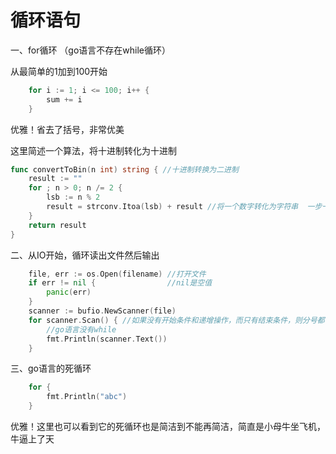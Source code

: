 # 循环语句

一、for循环 （go语言不存在while循环）

从最简单的1加到100开始

```go
	for i := 1; i <= 100; i++ {
		sum += i
	}
```

优雅！省去了括号，非常优美

这里简述一个算法，将十进制转化为十进制

```go
func convertToBin(n int) string { //十进制转换为二进制
	result := ""
	for ; n > 0; n /= 2 {
		lsb := n % 2
		result = strconv.Itoa(lsb) + result //将一个数字转化为字符串  一步一步进行操作
	}
	return result
}
```

二、从IO开始，循环读出文件然后输出

```go
	file, err := os.Open(filename) //打开文件
	if err != nil {                //nil是空值
		panic(err)
	}
	scanner := bufio.NewScanner(file)
	for scanner.Scan() { //如果没有开始条件和递增操作，而只有结束条件，则分号都可以省略
		//go语言没有while
		fmt.Println(scanner.Text())
	}
```

三、go语言的死循环

```go
	for {
		fmt.Println("abc")
	}
```

优雅！这里也可以看到它的死循环也是简洁到不能再简洁，简直是小母牛坐飞机，牛逼上了天